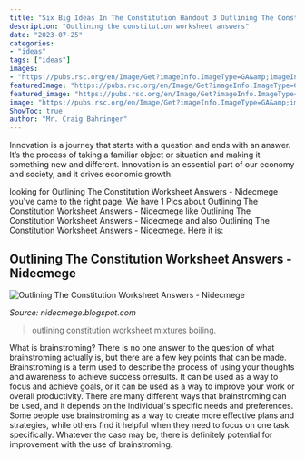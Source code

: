 ```yaml
---
title: "Six Big Ideas In The Constitution Handout 3 Outlining The Constitution&#039;s Six Big Ideas Answer Key : Outlining Constitution Worksheet Mixtures Boiling"
description: "Outlining the constitution worksheet answers"
date: "2023-07-25"
categories:
- "ideas"
tags: ["ideas"]
images:
- "https://pubs.rsc.org/en/Image/Get?imageInfo.ImageType=GA&amp;imageInfo.ImageIdentifier.ManuscriptID=CT9038300077&amp;imageInfo.ImageIdentifier.Year=1903"
featuredImage: "https://pubs.rsc.org/en/Image/Get?imageInfo.ImageType=GA&amp;imageInfo.ImageIdentifier.ManuscriptID=CT9038300077&amp;imageInfo.ImageIdentifier.Year=1903"
featured_image: "https://pubs.rsc.org/en/Image/Get?imageInfo.ImageType=GA&amp;imageInfo.ImageIdentifier.ManuscriptID=CT9038300077&amp;imageInfo.ImageIdentifier.Year=1903"
image: "https://pubs.rsc.org/en/Image/Get?imageInfo.ImageType=GA&amp;imageInfo.ImageIdentifier.ManuscriptID=CT9038300077&amp;imageInfo.ImageIdentifier.Year=1903"
ShowToc: true
author: "Mr. Craig Bahringer"
---
```



Innovation is a journey that starts with a question and ends with an answer. It’s the process of taking a familiar object or situation and making it something new and different. Innovation is an essential part of our economy and society, and it drives economic growth.

	

		
looking for Outlining The Constitution Worksheet Answers - Nidecmege you've came to the right page. We have 1 Pics about Outlining The Constitution Worksheet Answers - Nidecmege like Outlining The Constitution Worksheet Answers - Nidecmege and also Outlining The Constitution Worksheet Answers - Nidecmege. Here it is:
		
    
## Outlining The Constitution Worksheet Answers - Nidecmege

<img loading=lazy src="https://pubs.rsc.org/en/Image/Get?imageInfo.ImageType=GA&amp;imageInfo.ImageIdentifier.ManuscriptID=CT9038300077&amp;imageInfo.ImageIdentifier.Year=1903" onerror="this.onerror=null;this.src='https://tse2.mm.bing.net/th?id=OIP.ZWkmwHMUMxAQ9prr9o3J-gHaMO&amp;pid=15.1';" alt="Outlining The Constitution Worksheet Answers - Nidecmege">

_Source: nidecmege.blogspot.com_

>outlining constitution worksheet mixtures boiling. 

	

What is brainstroming?
There is no one answer to the question of what brainstroming actually is, but there are a few key points that can be made. Brainstroming is a term used to describe the process of using your thoughts and awareness to achieve success orresults. It can be used as a way to focus and achieve goals, or it can be used as a way to improve your work or overall productivity. There are many different ways that brainstroming can be used, and it depends on the individual's specific needs and preferences. Some people use brainstroming as a way to create more effective plans and strategies, while others find it helpful when they need to focus on one task specifically. Whatever the case may be, there is definitely potential for improvement with the use of brainstroming.

